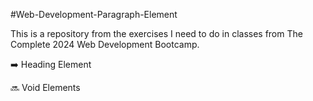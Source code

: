 #Web-Development-Paragraph-Element


This is a repository from the exercises I need to do in classes from The Complete 2024 Web Development Bootcamp.

➡️ Heading Element

🔜 Void Elements

